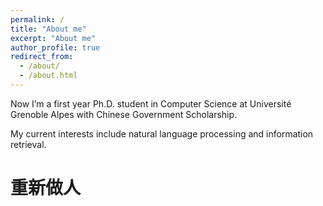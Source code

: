 ```yaml
---
permalink: /
title: "About me"
excerpt: "About me"
author_profile: true
redirect_from: 
  - /about/
  - /about.html
---
```




Now I’m a first year Ph.D. student in Computer Science at Université Grenoble Alpes with Chinese Government Scholarship.

My current interests include natural language processing and information retrieval.

重新做人
======

